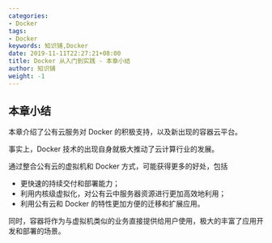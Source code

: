 ```yaml
---
categories:
- Docker
tags:
- Docker  
keywords: 知识铺,Docker
date: 2019-11-11T22:27:21+08:00
title: Docker 从入门到实践 - 本章小结
author: 知识铺
weight: -1
---
```


## 本章小结

本章介绍了公有云服务对 Docker 的积极支持，以及新出现的容器云平台。

事实上，Docker 技术的出现自身就极大推动了云计算行业的发展。

通过整合公有云的虚拟机和 Docker 方式，可能获得更多的好处，包括

* 更快速的持续交付和部署能力；
* 利用内核级虚拟化，对公有云中服务器资源进行更加高效地利用；
* 利用公有云和 Docker 的特性更加方便的迁移和扩展应用。

同时，容器将作为与虚拟机类似的业务直接提供给用户使用，极大的丰富了应用开发和部署的场景。
